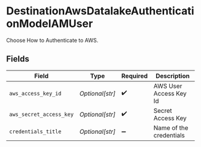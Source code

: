 # DestinationAwsDatalakeAuthenticationModeIAMUser

Choose How to Authenticate to AWS.


## Fields

| Field                   | Type                    | Required                | Description             |
| ----------------------- | ----------------------- | ----------------------- | ----------------------- |
| `aws_access_key_id`     | *Optional[str]*         | :heavy_check_mark:      | AWS User Access Key Id  |
| `aws_secret_access_key` | *Optional[str]*         | :heavy_check_mark:      | Secret Access Key       |
| `credentials_title`     | *Optional[str]*         | :heavy_minus_sign:      | Name of the credentials |
